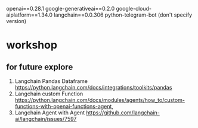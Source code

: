 openai==0.28.1
google-generativeai==0.2.0
google-cloud-aiplatform==1.34.0
langchain==0.0.306
python-telegram-bot (don't specify version)


# workshop
## for future explore
1. Langchain Pandas Dataframe https://python.langchain.com/docs/integrations/toolkits/pandas
2. Langchain custom Function https://python.langchain.com/docs/modules/agents/how_to/custom-functions-with-openai-functions-agent,
3. Langchain Agent with Agent https://github.com/langchain-ai/langchain/issues/7597
